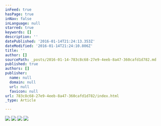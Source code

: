 ```yaml
---
inFeed: true
hasPage: true
inNav: false
inLanguage: null
starred: true
keywords: []
description: ''
datePublished: '2016-01-14T21:24:13.353Z'
dateModified: '2016-01-14T21:24:10.806Z'
title: ''
author: []
sourcePath: _posts/2016-01-14-783c8c68-27e9-4eeb-8a47-360cafd1d782.md
published: true
authors: []
publisher:
  name: null
  domain: null
  url: null
  favicon: null
url: 783c8c68-27e9-4eeb-8a47-360cafd1d782/index.html
_type: Article

---
```

![](https://the-grid-user-content.s3-us-west-2.amazonaws.com/f1df2bb8-2130-4b06-b9fc-6f7ddc40a42d.jpg)
![](https://the-grid-user-content.s3-us-west-2.amazonaws.com/7d54f5f4-4179-442a-9443-649e0b6d2963.jpg)
![](https://the-grid-user-content.s3-us-west-2.amazonaws.com/08f3a8d6-5ea9-44db-862c-515c8476ef99.jpg)
![](https://the-grid-user-content.s3-us-west-2.amazonaws.com/704228f7-22b5-47e0-9044-936e04ba264e.jpg)